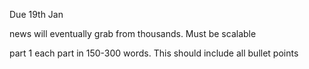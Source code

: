 Due 19th Jan

news will eventually grab from thousands.  Must be scalable

part 1 each part in 150-300 words.  This should include all bullet points

